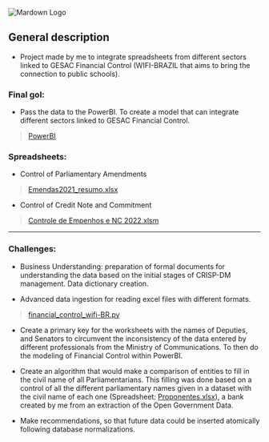 ![Mardown Logo](https://www.nexojornal.com.br/incoming/imagens/wifibrasil.png/alternates/LANDSCAPE_640/wifibrasil.png)

## General description


* Project made by me to integrate spreadsheets from different sectors linked to GESAC Financial Control (WIFI-BRAZIL that aims to bring the connection to public schools).
  
### Final gol: 

* Pass the data to the PowerBI. To create a model that can integrate  different sectors linked to GESAC Financial Control.

>[PowerBI](https://github.com/s33ding/financial_control_wifi-BR/blob/main/bi_financeiro.pbix)

### Spreadsheets: 

* Control of Parliamentary Amendments

>[Emendas2021_resumo.xlsx](https://github.com/s33ding/financial_control_wifi-BR/blob/main/Data_Source/Emendas2021_resumo.xlsx)

* Control of Credit Note and Commitment

>[Controle de Empenhos e NC 2022.xlsm](https://github.com/s33ding/financial_control_wifi-BR/blob/main/Data_Source/Controle%20de%20Empenhos%20e%20NC%202022.xlsm)
---
### Challenges:

* Business Understanding: preparation of formal documents for understanding the data based on the initial stages of CRISP-DM management. Data dictionary creation.

* Advanced data ingestion for reading excel files with different formats.
>[financial_control_wifi-BR.py](https://github.com/s33ding/financial_control_wifi-BR/blob/main/financial_control_wifi-BR.py)

* Create a primary key for the worksheets with the names of Deputies, and Senators to circumvent the inconsistency of the data entered by different professionals from the Ministry of Communications. To then do the modeling of Financial Control within PowerBI.

* Create an algorithm that would make a comparison of entities to fill in the civil name of all Parliamentarians. This filling was done based on a control of all the different parliamentary names given in a dataset with the civil name of each one (Spreadsheet: [Proponentes.xlsx](https://github.com/s33ding/financial_control_wifi-BR/blob/main/Data_Source/Proponentes.xlsx)), a bank created by me from an extraction of the Open Government Data.

* Make recommendations, so that future data could be inserted atomically following database normalizations.
